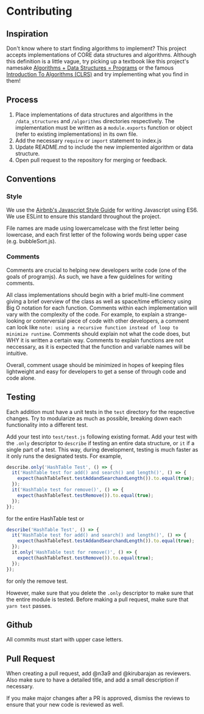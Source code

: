 # Contributing

## Inspiration

Don't know where to start finding algorithms to implement? This project accepts implementations of CORE data structures and algorithms. Although this definition is a little vague, try picking up a textbook like this project's namesake [Algorithms + Data Structures = Programs](https://www.google.com/search?q=data+structures+%2B+algorithms+%3D+programs&oq=data+structures+%2B+algorithms+%3D+programs&aqs=chrome..69i57j69i61l3j69i60j35i39.5661j0j1&sourceid=chrome&ie=UTF-8) or the famous [Introduction To Algorithms (CLRS)](https://www.amazon.com/Introduction-Algorithms-3rd-MIT-Press/dp/0262033844/ref=sr_1_1?s=books&ie=UTF8&qid=1499944366&sr=1-1&keywords=CLRS) and try implementing what you find in them!

## Process

1. Place implementations of data structures and algorithms in the `/data_structures` and `/algorithms` directories respectively. The implementation must be written as a `module.exports` function or object (refer to existing implementations) in its own file.
2. Add the necessary `require` or `import` statement to index.js
3. Update README.md to include the new implemented algorithm or data structure.
4. Open pull request to the repository for merging or feedback.

## Conventions

### Style

We use the [Airbnb's Javascript Style Guide](https://github.com/airbnb/javascript) for writing Javascript using ES6. We use ESLint to ensure this standard throughout the project.

File names are made using lowercamelcase with the first letter being lowercase, and each first letter of the following words being upper case (e.g. bubbleSort.js).

### Comments

Comments are crucial to helping new developers write code (one of the goals of programjs). As such, we have a few guidelines for writing comments.

All class implementations should begin with a brief multi-line comment giving a brief overview of the class as well as space/time efficiency using Big O notation for each function. Comments within each implementation will vary with the complexity of the code. For example, to explain a strange-looking or conterversial piece of code with other developers, a comment can look like `note: using a recursive function instead of loop to minimize runtime`. Comments should explain not what the code does, but WHY it is written a certain way. Comments to explain functions are not neccessary, as it is expected that the function and variable names will be intuitive.

Overall, comment usage should be minimized in hopes of keeping files lightweight and easy for developers to get a sense of through code and code alone.

## Testing

Each addition must have a unit tests in the `test` directory for the respective changes. Try to modularize as much as possible, breaking down each functionality into a different test.

Add your test into `test/test.js` following existing format. Add your test with the `.only` descriptor to `describe` if testing an entire data structure, or `it` if a single part of a test. This way, during development, testing is much faster as it only runs the designated tests. For example,

```js
describe.only('HashTable Test', () => {
  it('HashTable test for add() and search() and length()', () => {
    expect(hashTableTest.testAddandSearchandLength()).to.equal(true);
  });
  it('HashTable test for remove()', () => {
    expect(hashTableTest.testRemove()).to.equal(true);
  });
});
```

for the entire HashTable test or

```js
describe('HashTable Test', () => {
  it('HashTable test for add() and search() and length()', () => {
    expect(hashTableTest.testAddandSearchandLength()).to.equal(true);
  });
  it.only('HashTable test for remove()', () => {
    expect(hashTableTest.testRemove()).to.equal(true);
  });
});
```

for only the remove test.

However, make sure that you delete the `.only` descriptor to make sure that the entire module is tested. Before making a pull request, make sure that `yarn test` passes.

## Github

All commits must start with upper case letters.

## Pull Request

When creating a pull request, add @n3a9 and @kirubarajan as reviewers. Also make sure to have a detailed title, and add a small description if necessary.

If you make major changes after a PR is approved, dismiss the reviews to ensure that your new code is reviewed as well.
